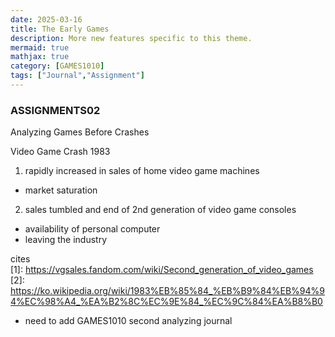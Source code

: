 ```yaml
---
date: 2025-03-16
title: The Early Games
description: More new features specific to this theme.
mermaid: true
mathjax: true
category: [GAMES1010]
tags: ["Journal","Assignment"]
---
```

### ASSIGNMENTS02
Analyzing Games Before Crashes     
   
Video Game Crash 1983    
1. rapidly increased in sales of home video game machines   
- market saturation   
   
2. sales tumbled and end of 2nd generation of video game consoles   
- availability of personal computer   
- leaving the industry
   
cites   
[1]: https://vgsales.fandom.com/wiki/Second_generation_of_video_games   
[2]: https://ko.wikipedia.org/wiki/1983%EB%85%84_%EB%B9%84%EB%94%94%EC%98%A4_%EA%B2%8C%EC%9E%84_%EC%9C%84%EA%B8%B0

+ need to add GAMES1010 second analyzing journal
